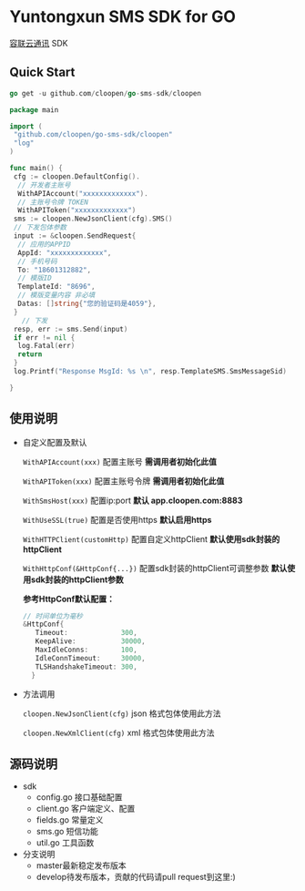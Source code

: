 # Yuntongxun SMS SDK for GO

[容联云通讯](https://www.yuntongxun.com) SDK

## Quick Start

```go
go get -u github.com/cloopen/go-sms-sdk/cloopen
```

```go
package main

import (
 "github.com/cloopen/go-sms-sdk/cloopen"
 "log"
)

func main() {
 cfg := cloopen.DefaultConfig().
  // 开发者主账号
  WithAPIAccount("xxxxxxxxxxxxx").
  // 主账号令牌 TOKEN
  WithAPIToken("xxxxxxxxxxxxx")
 sms := cloopen.NewJsonClient(cfg).SMS()
 // 下发包体参数
 input := &cloopen.SendRequest{
  // 应用的APPID
  AppId: "xxxxxxxxxxxxx",
  // 手机号码
  To: "18601312882",
  // 模版ID
  TemplateId: "8696",
  // 模版变量内容 非必填
  Datas: []string{"您的验证码是4059"},
 }
   // 下发
 resp, err := sms.Send(input)
 if err != nil {
  log.Fatal(err)
  return
 }
 log.Printf("Response MsgId: %s \n", resp.TemplateSMS.SmsMessageSid)

}

```

## 使用说明

* 自定义配置及默认

  `WithAPIAccount(xxx)` 配置主账号   **需调用者初始化此值**

  `WithAPIToken(xxx)` 配置主账号令牌  **需调用者初始化此值**

  `WithSmsHost(xxx)` 配置ip:port    **默认 app.cloopen.com:8883**

  `WithUseSSL(true)` 配置是否使用https  **默认启用https**

  `WithHTTPClient(customHttp)` 配置自定义httpClient  **默认使用sdk封装的httpClient**

  `WithHttpConf(&HttpConf{...})` 配置sdk封装的httpClient可调整参数 **默认使用sdk封装的httpClient参数**

  **参考HttpConf默认配置：**

  ```go
  // 时间单位为毫秒
  &HttpConf{
     Timeout:             300,
     KeepAlive:           30000,
     MaxIdleConns:        100,
     IdleConnTimeout:     30000,
     TLSHandshakeTimeout: 300,
    }
  ```

* 方法调用

  `cloopen.NewJsonClient(cfg)`  json 格式包体使用此方法

  `cloopen.NewXmlClient(cfg)`    xml  格式包体使用此方法

## 源码说明

- sdk
  - config.go 接口基础配置
  - client.go  客户端定义、配置
  - fields.go 常量定义
  - sms.go 短信功能
  - util.go 工具函数
- 分支说明
  - master最新稳定发布版本
  - develop待发布版本，贡献的代码请pull request到这里:)